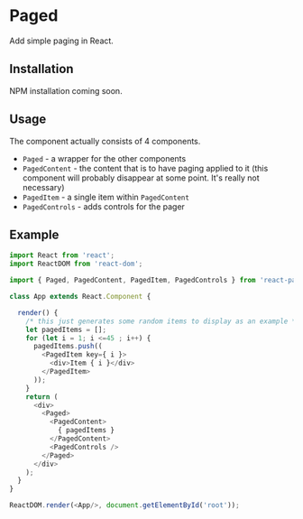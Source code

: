 Paged
===


Add simple paging in React.

## Installation

NPM installation coming soon.

## Usage
The component actually consists of 4 components.
- `Paged` - a wrapper for the other components
- `PagedContent` - the content that is to have paging applied to it (this component will probably disappear at some point. It's really not necessary)
- `PagedItem` - a single item within `PagedContent`
- `PagedControls` - adds controls for the pager

## Example

```javascript
import React from 'react';
import ReactDOM from 'react-dom';

import { Paged, PagedContent, PagedItem, PagedControls } from 'react-paged';

class App extends React.Component {

  render() {
    /* this just generates some random items to display as an example */
    let pagedItems = [];
    for (let i = 1; i <=45 ; i++) {
      pagedItems.push((
        <PagedItem key={ i }>
          <div>Item { i }</div>
        </PagedItem>
      ));
    }
    return (
      <div>
        <Paged>
          <PagedContent>
            { pagedItems }
          </PagedContent>
          <PagedControls />
        </Paged>
      </div>
    );
  }
}

ReactDOM.render(<App/>, document.getElementById('root'));
```
